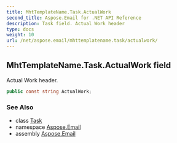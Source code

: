 ```yaml
---
title: MhtTemplateName.Task.ActualWork
second_title: Aspose.Email for .NET API Reference
description: Task field. Actual Work header
type: docs
weight: 10
url: /net/aspose.email/mhttemplatename.task/actualwork/
---
```

## MhtTemplateName.Task.ActualWork field

Actual Work header.

```csharp
public const string ActualWork;
```

### See Also

* class [Task](../)
* namespace [Aspose.Email](../../mhttemplatename.task/)
* assembly [Aspose.Email](../../../)


